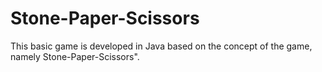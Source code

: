 # Stone-Paper-Scissors
This basic game is developed in Java based on the concept of the game, namely Stone-Paper-Scissors".
